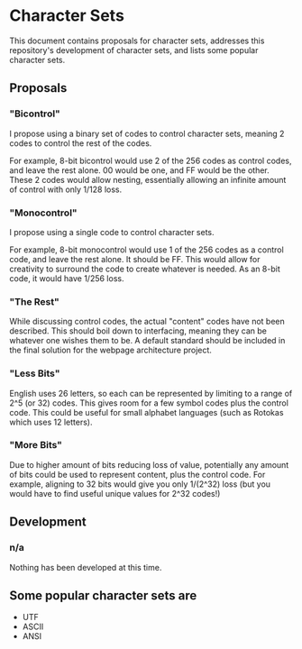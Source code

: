 # Character Sets
This document contains proposals for character sets, addresses this repository's development of character sets, and lists some popular character sets.

## Proposals

### "Bicontrol"
I propose using a binary set of codes to control character sets, meaning 2 codes to control the rest of the codes.

For example, 8-bit bicontrol would use 2 of the 256 codes as control codes, and leave the rest alone. 00 would be one, and FF would be the other. These 2 codes would allow nesting, essentially allowing an infinite amount of control with only 1/128 loss.

### "Monocontrol"
I propose using a single code to control character sets.

For example, 8-bit monocontrol would use 1 of the 256 codes as a control code, and leave the rest alone. It should be FF. This would allow for creativity to surround the code to create whatever is needed. As an 8-bit code, it would have 1/256 loss.

### "The Rest"
While discussing control codes, the actual "content" codes have not been described. This should boil down to interfacing, meaning they can be whatever one wishes them to be. A default standard should be included in the final solution for the webpage architecture project.

### "Less Bits"
English uses 26 letters, so each can be represented by limiting to a range of 2^5 (or 32) codes. This gives room for a few symbol codes plus the control code. This could be useful for small alphabet languages (such as Rotokas which uses 12 letters).

### "More Bits"
Due to higher amount of bits reducing loss of value, potentially any amount of bits could be used to represent content, plus the control code. For example, aligning to 32 bits would give you only 1/(2^32) loss (but you would have to find useful unique values for 2^32 codes!)

## Development

### n/a
Nothing has been developed at this time.

## Some popular character sets are
* UTF
* ASCII
* ANSI
